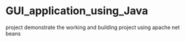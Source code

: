 # GUI_application_using_Java
project demonstrate the working and building project using apache net beans 
